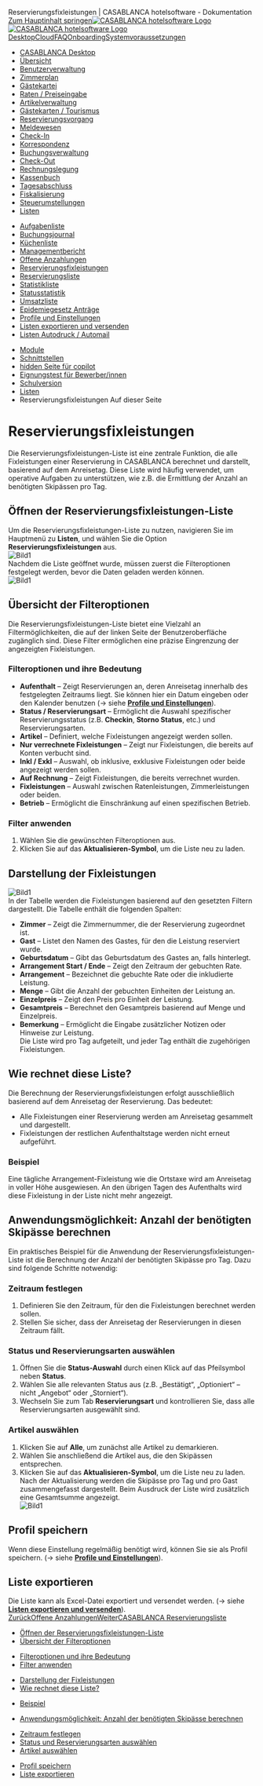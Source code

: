 Reservierungsfixleistungen | CASABLANCA hotelsoftware - Dokumentation  
[Zum Hauptinhalt springen](https://docs.casablanca.at/desktop/lists/fixed_reservation_services/#__docusaurus_skipToContent_fallback)[![CASABLANCA hotelsoftware Logo](https://docs.casablanca.at/img/logo.png) ![CASABLANCA hotelsoftware Logo](https://docs.casablanca.at/img/Casablanca_LOGO_2022_neg.png)](https://docs.casablanca.at/) [Desktop](https://docs.casablanca.at/desktop/desktop/)[Cloud](https://docs.casablanca.at/cloud/cloud_systems/)[FAQ](https://docs.casablanca.at/faq)[Onboarding](https://docs.casablanca.at/onboarding/fiscalization)[Systemvoraussetzungen](https://docs.casablanca.at/system_requirements)  
* [CASABLANCA Desktop](https://docs.casablanca.at/desktop/desktop/)
* [Übersicht](https://docs.casablanca.at/desktop/interface/)
* [Benutzerverwaltung](https://docs.casablanca.at/desktop/user_management/)
* [Zimmerplan](https://docs.casablanca.at/desktop/room_plan/)
* [Gästekartei](https://docs.casablanca.at/desktop/guest_profile/)
* [Raten / Preiseingabe](https://docs.casablanca.at/desktop/raten/)
* [Artikelverwaltung](https://docs.casablanca.at/desktop/articles/)
* [Gästekarten / Tourismus](https://docs.casablanca.at/desktop/guest_cards/)
* [Reservierungsvorgang](https://docs.casablanca.at/desktop/reservation_process/)
* [Meldewesen](https://docs.casablanca.at/desktop/registration/)
* [Check-In](https://docs.casablanca.at/desktop/check_in/)
* [Korrespondenz](https://docs.casablanca.at/desktop/correspondence/)
* [Buchungsverwaltung](https://docs.casablanca.at/desktop/account/)
* [Check-Out](https://docs.casablanca.at/desktop/check-out/)
* [Rechnungslegung](https://docs.casablanca.at/desktop/accounting/)
* [Kassenbuch](https://docs.casablanca.at/desktop/cashbook/)
* [Tagesabschluss](https://docs.casablanca.at/desktop/daily_closing/)
* [Fiskalisierung](https://docs.casablanca.at/desktop/fiscalization/)
* [Steuerumstellungen](https://docs.casablanca.at/desktop/tax_changes/)
* [Listen](https://docs.casablanca.at/desktop/lists/)
+ [Aufgabenliste](https://docs.casablanca.at/desktop/lists/todolist/)
+ [Buchungsjournal](https://docs.casablanca.at/desktop/lists/booking_journal/)
+ [Küchenliste](https://docs.casablanca.at/desktop/lists/catering_list/)
+ [Managementbericht](https://docs.casablanca.at/desktop/lists/managementreport/)
+ [Offene Anzahlungen](https://docs.casablanca.at/desktop/lists/deposit_list/)
+ [Reservierungsfixleistungen](https://docs.casablanca.at/desktop/lists/fixed_reservation_services/)
+ [Reservierungsliste](https://docs.casablanca.at/desktop/lists/reservationlist/)
+ [Statistikliste](https://docs.casablanca.at/desktop/lists/statistiklist/)
+ [Statusstatistik](https://docs.casablanca.at/desktop/lists/statusstatistic/)
+ [Umsatzliste](https://docs.casablanca.at/desktop/lists/saleslist/)
+ [Epidemiegesetz Anträge](https://docs.casablanca.at/desktop/lists/epidemic_law/)
+ [Profile und Einstellungen](https://docs.casablanca.at/desktop/lists/settings/)
+ [Listen exportieren und versenden](https://docs.casablanca.at/desktop/lists/list_export/)
+ [Listen Autodruck / Automail](https://docs.casablanca.at/desktop/lists/list_autoprint_automail/)
* [Module](https://docs.casablanca.at/desktop/module/)
* [Schnittstellen](https://docs.casablanca.at/desktop/interfaces/)
* [hidden Seite für copilot](https://docs.casablanca.at/desktop/hidden_copilot)
* [Eignungstest für Bewerber/innen](https://docs.casablanca.at/desktop/qualification)
* [Schulversion](https://docs.casablanca.at/desktop/schoolversion)  
* [Listen](https://docs.casablanca.at/desktop/lists/)
* Reservierungsfixleistungen
Auf dieser Seite

# Reservierungsfixleistungen  
Die Reservierungsfixleistungen-Liste ist eine zentrale Funktion, die alle Fixleistungen einer Reservierung in CASABLANCA berechnet und darstellt, basierend auf dem Anreisetag. Diese Liste wird häufig verwendet, um operative Aufgaben zu unterstützen, wie z.B. die Ermittlung der Anzahl an benötigten Skipässen pro Tag.

## Öffnen der Reservierungsfixleistungen-Liste[](https://docs.casablanca.at/desktop/lists/fixed_reservation_services/#öffnen-der-reservierungsfixleistungen-liste "Direkter Link zu Öffnen der Reservierungsfixleistungen-Liste")  
Um die Reservierungsfixleistungen-Liste zu nutzen, navigieren Sie im Hauptmenü zu **Listen**, und wählen Sie die Option **Reservierungsfixleistungen** aus.  
![Bild1](https://docs.casablanca.at/assets/images/hauptmenue_listen-ca8482ea184a42eb1dae5cbe1288ae54.png "Hauptmenü-Listen")  
Nachdem die Liste geöffnet wurde, müssen zuerst die Filteroptionen festgelegt werden, bevor die Daten geladen werden können.  
![Bild1](https://docs.casablanca.at/assets/images/reservierungsfixleistungen-80f7664b2c48cf0c2b931902dfaf6f3b.png "Reservierungsfixleistungen")

## Übersicht der Filteroptionen[](https://docs.casablanca.at/desktop/lists/fixed_reservation_services/#übersicht-der-filteroptionen "Direkter Link zu Übersicht der Filteroptionen")  
Die Reservierungsfixleistungen-Liste bietet eine Vielzahl an Filtermöglichkeiten, die auf der linken Seite der Benutzeroberfläche zugänglich sind. Diese Filter ermöglichen eine präzise Eingrenzung der angezeigten Fixleistungen.

### Filteroptionen und ihre Bedeutung[](https://docs.casablanca.at/desktop/lists/fixed_reservation_services/#filteroptionen-und-ihre-bedeutung "Direkter Link zu Filteroptionen und ihre Bedeutung")  
* **Aufenthalt** – Zeigt Reservierungen an, deren Anreisetag innerhalb des festgelegten Zeitraums liegt. Sie können hier ein Datum eingeben oder den Kalender benutzen (-> siehe **[Profile und Einstellungen](https://docs.casablanca.at/desktop/lists/settings/)**).
* **Status / Reservierungsart** – Ermöglicht die Auswahl spezifischer Reservierungsstatus (z.B. **Checkin**, **Storno Status**, etc.) und Reservierungsarten.
* **Artikel** – Definiert, welche Fixleistungen angezeigt werden sollen.
* **Nur verrechnete Fixleistungen** – Zeigt nur Fixleistungen, die bereits auf Konten verbucht sind.
* **Inkl / Exkl** – Auswahl, ob inklusive, exklusive Fixleistungen oder beide angezeigt werden sollen.
* **Auf Rechnung** – Zeigt Fixleistungen, die bereits verrechnet wurden.
* **Fixleistungen** – Auswahl zwischen Ratenleistungen, Zimmerleistungen oder beiden.
* **Betrieb** – Ermöglicht die Einschränkung auf einen spezifischen Betrieb.

### Filter anwenden[](https://docs.casablanca.at/desktop/lists/fixed_reservation_services/#filter-anwenden "Direkter Link zu Filter anwenden")  
1. Wählen Sie die gewünschten Filteroptionen aus.
2. Klicken Sie auf das **Aktualisieren-Symbol**, um die Liste neu zu laden.

## Darstellung der Fixleistungen[](https://docs.casablanca.at/desktop/lists/fixed_reservation_services/#darstellung-der-fixleistungen "Direkter Link zu Darstellung der Fixleistungen")  
![Bild1](https://docs.casablanca.at/assets/images/reservierungsfixleistungen_spalten-b42162d3e469d649104f8ae53da02da1.png "Reservierungsfixleistungen")  
In der Tabelle werden die Fixleistungen basierend auf den gesetzten Filtern dargestellt. Die Tabelle enthält die folgenden Spalten:  
* **Zimmer** – Zeigt die Zimmernummer, die der Reservierung zugeordnet ist.
* **Gast** – Listet den Namen des Gastes, für den die Leistung reserviert wurde.
* **Geburtsdatum** – Gibt das Geburtsdatum des Gastes an, falls hinterlegt.
* **Arrangement Start / Ende** – Zeigt den Zeitraum der gebuchten Rate.
* **Arrangement** – Bezeichnet die gebuchte Rate oder die inkludierte Leistung.
* **Menge** – Gibt die Anzahl der gebuchten Einheiten der Leistung an.
* **Einzelpreis** – Zeigt den Preis pro Einheit der Leistung.
* **Gesamtpreis** – Berechnet den Gesamtpreis basierend auf Menge und Einzelpreis.
* **Bemerkung** – Ermöglicht die Eingabe zusätzlicher Notizen oder Hinweise zur Leistung.  
Die Liste wird pro Tag aufgeteilt, und jeder Tag enthält die zugehörigen Fixleistungen.

## Wie rechnet diese Liste?[](https://docs.casablanca.at/desktop/lists/fixed_reservation_services/#wie-rechnet-diese-liste "Direkter Link zu Wie rechnet diese Liste?")  
Die Berechnung der Reservierungsfixleistungen erfolgt ausschließlich basierend auf dem Anreisetag der Reservierung. Das bedeutet:  
* Alle Fixleistungen einer Reservierung werden am Anreisetag gesammelt und dargestellt.
* Fixleistungen der restlichen Aufenthaltstage werden nicht erneut aufgeführt.

### Beispiel[](https://docs.casablanca.at/desktop/lists/fixed_reservation_services/#beispiel "Direkter Link zu Beispiel")  
Eine tägliche Arrangement-Fixleistung wie die Ortstaxe wird am Anreisetag in voller Höhe ausgewiesen. An den übrigen Tagen des Aufenthalts wird diese Fixleistung in der Liste nicht mehr angezeigt.

## Anwendungsmöglichkeit: Anzahl der benötigten Skipässe berechnen[](https://docs.casablanca.at/desktop/lists/fixed_reservation_services/#anwendungsmöglichkeit-anzahl-der-benötigten-skipässe-berechnen "Direkter Link zu Anwendungsmöglichkeit: Anzahl der benötigten Skipässe berechnen")  
Ein praktisches Beispiel für die Anwendung der Reservierungsfixleistungen-Liste ist die Berechnung der Anzahl der benötigten Skipässe pro Tag. Dazu sind folgende Schritte notwendig:

### Zeitraum festlegen[](https://docs.casablanca.at/desktop/lists/fixed_reservation_services/#zeitraum-festlegen "Direkter Link zu Zeitraum festlegen")  
1. Definieren Sie den Zeitraum, für den die Fixleistungen berechnet werden sollen.
2. Stellen Sie sicher, dass der Anreisetag der Reservierungen in diesen Zeitraum fällt.

### Status und Reservierungsarten auswählen[](https://docs.casablanca.at/desktop/lists/fixed_reservation_services/#status-und-reservierungsarten-auswählen "Direkter Link zu Status und Reservierungsarten auswählen")  
1. Öffnen Sie die **Status-Auswahl** durch einen Klick auf das Pfeilsymbol neben **Status**.
2. Wählen Sie alle relevanten Status aus (z.B. „Bestätigt“, „Optioniert“ – nicht „Angebot“ oder „Storniert“).
3. Wechseln Sie zum Tab **Reservierungsart** und kontrollieren Sie, dass alle Reservierungsarten ausgewählt sind.

### Artikel auswählen[](https://docs.casablanca.at/desktop/lists/fixed_reservation_services/#artikel-auswählen "Direkter Link zu Artikel auswählen")  
1. Klicken Sie auf **Alle**, um zunächst alle Artikel zu demarkieren.
2. Wählen Sie anschließend die Artikel aus, die den Skipässen entsprechen.
3. Klicken Sie auf das **Aktualisieren-Symbol**, um die Liste neu zu laden.  
Nach der Aktualisierung werden die Skipässe pro Tag und pro Gast zusammengefasst dargestellt. Beim Ausdruck der Liste wird zusätzlich eine Gesamtsumme angezeigt.  
![Bild1](https://docs.casablanca.at/assets/images/reservierungsfixleistungen_druck-443ee9e264a127d0640220a815267c52.png "Reservierungsfixleistungen")

## Profil speichern[](https://docs.casablanca.at/desktop/lists/fixed_reservation_services/#profil-speichern "Direkter Link zu Profil speichern")  
Wenn diese Einstellung regelmäßig benötigt wird, können Sie sie als Profil speichern. (-> siehe **[Profile und Einstellungen](https://docs.casablanca.at/desktop/lists/settings/)**).

## Liste exportieren[](https://docs.casablanca.at/desktop/lists/fixed_reservation_services/#liste-exportieren "Direkter Link zu Liste exportieren")  
Die Liste kann als Excel-Datei exportiert und versendet werden. (-> siehe **[Listen exportieren und versenden](https://docs.casablanca.at/desktop/lists/list_export/)**).  
[ZurückOffene Anzahlungen](https://docs.casablanca.at/desktop/lists/deposit_list/)[WeiterCASABLANCA Reservierungsliste](https://docs.casablanca.at/desktop/lists/reservationlist/)  
* [Öffnen der Reservierungsfixleistungen-Liste](https://docs.casablanca.at/desktop/lists/fixed_reservation_services/#öffnen-der-reservierungsfixleistungen-liste)
* [Übersicht der Filteroptionen](https://docs.casablanca.at/desktop/lists/fixed_reservation_services/#übersicht-der-filteroptionen)
+ [Filteroptionen und ihre Bedeutung](https://docs.casablanca.at/desktop/lists/fixed_reservation_services/#filteroptionen-und-ihre-bedeutung)
+ [Filter anwenden](https://docs.casablanca.at/desktop/lists/fixed_reservation_services/#filter-anwenden)
* [Darstellung der Fixleistungen](https://docs.casablanca.at/desktop/lists/fixed_reservation_services/#darstellung-der-fixleistungen)
* [Wie rechnet diese Liste?](https://docs.casablanca.at/desktop/lists/fixed_reservation_services/#wie-rechnet-diese-liste)
+ [Beispiel](https://docs.casablanca.at/desktop/lists/fixed_reservation_services/#beispiel)
* [Anwendungsmöglichkeit: Anzahl der benötigten Skipässe berechnen](https://docs.casablanca.at/desktop/lists/fixed_reservation_services/#anwendungsmöglichkeit-anzahl-der-benötigten-skipässe-berechnen)
+ [Zeitraum festlegen](https://docs.casablanca.at/desktop/lists/fixed_reservation_services/#zeitraum-festlegen)
+ [Status und Reservierungsarten auswählen](https://docs.casablanca.at/desktop/lists/fixed_reservation_services/#status-und-reservierungsarten-auswählen)
+ [Artikel auswählen](https://docs.casablanca.at/desktop/lists/fixed_reservation_services/#artikel-auswählen)
* [Profil speichern](https://docs.casablanca.at/desktop/lists/fixed_reservation_services/#profil-speichern)
* [Liste exportieren](https://docs.casablanca.at/desktop/lists/fixed_reservation_services/#liste-exportieren)